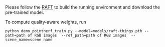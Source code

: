 Please follow the [RAFT](https://github.com/princeton-vl/RAFT) to build the running environment and download the pre-trained model.

To compute quality-aware weights, run
```Shell
python demo_pointnerf_train.py --model=models/raft-things.pth --path=path of RGB images  --ref_path=path of RGB images  --scene_name=scene name
```

